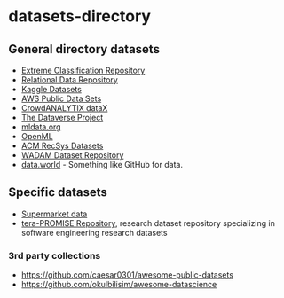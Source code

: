 # datasets-directory

## General directory datasets

* [Extreme Classification Repository](http://research.microsoft.com/en-us/um/people/manik/downloads/XC/XMLRepository.html)
* [Relational Data Repository](https://relational.fit.cvut.cz/)
* [Kaggle Datasets](https://www.kaggle.com/datasets)
* [AWS Public Data Sets](https://aws.amazon.com/datasets/)
* [CrowdANALYTIX dataX](https://www.crowdanalytix.com/datax)
* [The Dataverse Project](http://dataverse.org/)
* [mldata.org](http://mldata.org/)
* [OpenML](http://www.openml.org/)
* [ACM RecSys Datasets](http://recsyswiki.com/wiki/Datasets)
* [WADAM Dataset Repository](http://wadam-data.dis.uniroma1.it/)
* [data.world](https://data.world/) - Something like GitHub for data.

## Specific datasets

 * [Supermarket data](http://www.michelecoscia.com/?page_id=379)
 * [tera-PROMISE Repository](http://openscience.us/repo/), research dataset repository specializing in software engineering research datasets

### 3rd party collections

* https://github.com/caesar0301/awesome-public-datasets
* https://github.com/okulbilisim/awesome-datascience




